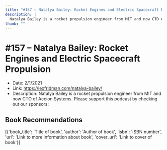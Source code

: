 ```yaml
---
title: "#157 – Natalya Bailey: Rocket Engines and Electric Spacecraft Propulsion"
description: |
  Natalya Bailey is a rocket propulsion engineer from MIT and now CTO of Accion Systems. Please support this podcast by checking out our sponsors:"
thumb: ""
---
```


# #157 – Natalya Bailey: Rocket Engines and Electric Spacecraft Propulsion

  - Date: 2/1/2021
  - Link: https://lexfridman.com/natalya-bailey/
  - Description: Natalya Bailey is a rocket propulsion engineer from MIT and now CTO of Accion Systems. Please support this podcast by checking out our sponsors:

## Book Recommendations

[{'book_title': 'Title of book', 'author': 'Author of book', 'isbn': 'ISBN number', 'url': 'Link to more information about book', 'cover_url': 'Link to cover of book'}]